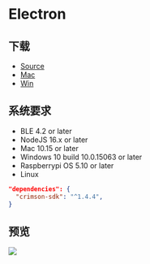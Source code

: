 # Electron

## 下载

- [Source](https://github.com/BrainCoTech/cmsn-electron-demo)
- [Mac](https://app.brainco.cn/universal/crimson-sdk-prebuild/node/cmsn-electron-1.0.0.dmg)
- [Win](https://app.brainco.cn/universal/crimson-sdk-prebuild/node/cmsn-electron-setup-1.0.0-x64.exe)

## 系统要求

- BLE 4.2 or later
- NodeJS 16.x or later
- Mac 10.15 or later
- Windows 10 build 10.0.15063 or later
- Raspberrypi OS 5.10 or later
- Linux

```json
"dependencies": {
  "crimson-sdk": "^1.4.4",
}
```

## 预览

![](https://app.brainco.cn/universal/crimson-sdk-prebuild/node/cmsn-electron.png)
